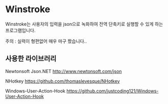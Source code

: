 

Winstroke
=================


Winstroke는 사용자의 입력을 json으로 녹화하여 전역 단축키로 실행할 수 있게 하는 프로그램입니다.

주의 : 실력이 형편없어 매우 마구 짰습니다..



## 사용한 라이브러리 ##

Newtonsoft Json.NET
http://www.newtonsoft.com/json

NHotkey
https://github.com/thomaslevesque/NHotkey

Windows-User-Action-Hook
https://github.com/justcoding121/Windows-User-Action-Hook
